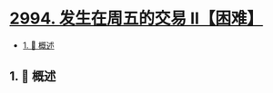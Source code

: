 # [2994. 发生在周五的交易 II【困难】](https://github.com/tnotesjs/TNotes.leetcode/tree/main/notes/2994.%20%E5%8F%91%E7%94%9F%E5%9C%A8%E5%91%A8%E4%BA%94%E7%9A%84%E4%BA%A4%E6%98%93%20II%E3%80%90%E5%9B%B0%E9%9A%BE%E3%80%91)

<!-- region:toc -->

- [1. 📝 概述](#1--概述)

<!-- endregion:toc -->

## 1. 📝 概述
